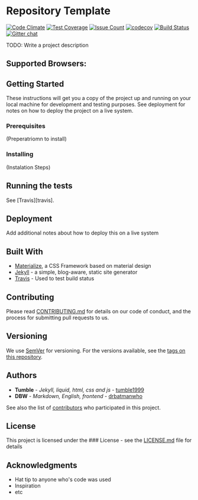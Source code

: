 # Repository Template
[![Code Climate](https://codeclimate.com/github/tumblenet/repository-template/badges/gpa.svg)](https://codeclimate.com/github/tumblenet/repository-template)
[![Test Coverage](https://codeclimate.com/github/tumblenet/repository-template/badges/coverage.svg)](https://codeclimate.com/github/tumblenet/repository-template/coverage)
[![Issue Count](https://codeclimate.com/github/tumblenet/repository-template/badges/issue_count.svg)](https://codeclimate.com/github/tumblenet/repository-template)
[![codecov](https://codecov.io/gh/tumblenet/repository-template/branch/master/graph/badge.svg)](https://codecov.io/gh/tumblenet/repository-template)
[![Build Status](https://travis-ci.org/tumblenet/repository-template.svg?branch=master)](https://travis-ci.org/tumblenet/repository-template)
[![Gitter chat](https://badges.gitter.im/tumblenet/repository-template.png)](https://gitter.im/tumblenet/repository-template)

TODO: Write a project description

## Supported Browsers:

## Getting Started
These instructions will get you a copy of the project up and running on your local machine for development and testing purposes. See deployment for notes on how to deploy the project on a live system.

### Prerequisites
(Preperatriomn to install)

### Installing
(Instalation Steps)

## Running the tests
See [Travis][travis].

## Deployment
Add additional notes about how to deploy this on a live system

## Built With
* [Materialize](http://materializecss.com/), a CSS Framework based on material design
* [Jekyll](http://jekyllrb.com/) -  a simple, blog-aware, static site generator
* [Travis](https://travis-ci.org) - Used to test build status

## Contributing
Please read [CONTRIBUTING.md](CONTRIBUTING.md) for details on our code of conduct, and the process for submitting pull requests to us.

## Versioning
We use [SemVer](http://semver.org/) for versioning. For the versions available, see the [tags on this repository](https://github.com/tumblenet/repository-template/tags).

## Authors
* **Tumble** - *Jekyll, liquid, html, css and js* - [tumble1999](https://github.com/tumble1999)
* **DBW** - *Markdown, English, frontend* - [drbatmanwho](https://github.com/drbatmanwho)

See also the list of [contributors](https://github.com/tumblenet/repository-template/contributors) who participated in this project.

## License
This project is licensed under the ### License - see the [LICENSE.md](LICENSE.md) file for details

## Acknowledgments
* Hat tip to anyone who's code was used
* Inspiration
* etc
